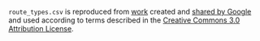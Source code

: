 `route_types.csv` is reproduced from [work][CSV source] created and [shared by Google][Google readme] and used according to terms described in the [Creative Commons 3.0 Attribution License][CC BY 3.0].

[CSV source]: https://developers.google.com/transit/gtfs/reference/routes-file
[Google readme]: https://developers.google.com/readme/policies/
[CC BY 3.0]: http://creativecommons.org/licenses/by/3.0/
